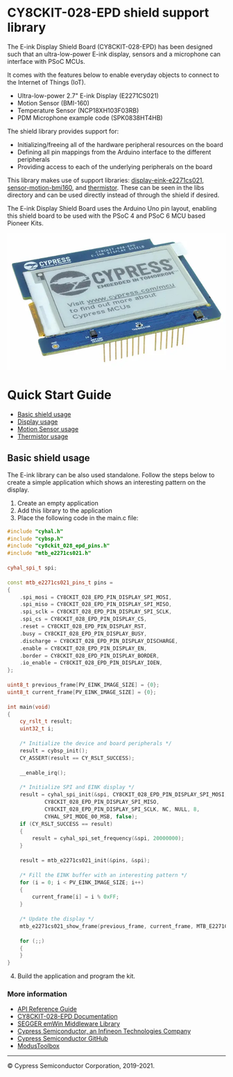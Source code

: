 # CY8CKIT-028-EPD shield support library

The E-ink Display Shield Board (CY8CKIT-028-EPD) has been designed such that an ultra-low-power E-ink display, sensors and a microphone can interface with PSoC MCUs.

It comes with the features below to enable everyday objects to connect to the Internet of Things (IoT).

* Ultra-low-power 2.7" E-ink Display (E2271CS021)
* Motion Sensor (BMI-160)
* Temperature Sensor (NCP18XH103F03RB)
* PDM Microphone example code (SPK0838HT4HB)

The shield library provides support for:
* Initializing/freeing all of the hardware peripheral resources on the board
* Defining all pin mappings from the Arduino interface to the different peripherals
* Providing access to each of the underlying peripherals on the board

This library makes use of support libraries: [display-eink-e2271cs021](https://github.com/cypresssemiconductorco/display-eink-e2271cs021), [sensor-motion-bmi160](https://github.com/cypresssemiconductorco/sensor-motion-bmi160), and [thermistor](https://github.com/cypresssemiconductorco/thermistor). These can be seen in the libs directory and can be used directly instead of through the shield if desired.

The E-ink Display Shield Board uses the Arduino Uno pin layout, enabling this shield board to be used with the PSoC 4 and PSoC 6 MCU based Pioneer Kits.

![](docs/html/board.png)

# Quick Start Guide

* [Basic shield usage](#basic-shield-usage)
* [Display usage](https://github.com/cypresssemiconductorco/display-eink-e2271cs021#quick-start)
* [Motion Sensor usage](https://github.com/cypresssemiconductorco/sensor-motion-bmi160#quick-start)
* [Thermistor usage](https://github.com/cypresssemiconductorco/thermistor#quick-start)


## Basic shield usage
The E-ink library can be also used standalone.
Follow the steps below to create a simple application which shows an interesting pattern on the display.
1. Create an empty application
2. Add this library to the application
3. Place the following code in the main.c file:
```cpp
#include "cyhal.h"
#include "cybsp.h"
#include "cy8ckit_028_epd_pins.h"
#include "mtb_e2271cs021.h"

cyhal_spi_t spi;

const mtb_e2271cs021_pins_t pins =
{
    .spi_mosi = CY8CKIT_028_EPD_PIN_DISPLAY_SPI_MOSI,
    .spi_miso = CY8CKIT_028_EPD_PIN_DISPLAY_SPI_MISO,
    .spi_sclk = CY8CKIT_028_EPD_PIN_DISPLAY_SPI_SCLK,
    .spi_cs = CY8CKIT_028_EPD_PIN_DISPLAY_CS,
    .reset = CY8CKIT_028_EPD_PIN_DISPLAY_RST,
    .busy = CY8CKIT_028_EPD_PIN_DISPLAY_BUSY,
    .discharge = CY8CKIT_028_EPD_PIN_DISPLAY_DISCHARGE,
    .enable = CY8CKIT_028_EPD_PIN_DISPLAY_EN,
    .border = CY8CKIT_028_EPD_PIN_DISPLAY_BORDER,
    .io_enable = CY8CKIT_028_EPD_PIN_DISPLAY_IOEN,
};

uint8_t previous_frame[PV_EINK_IMAGE_SIZE] = {0};
uint8_t current_frame[PV_EINK_IMAGE_SIZE] = {0};

int main(void)
{
    cy_rslt_t result;
    uint32_t i;

    /* Initialize the device and board peripherals */
    result = cybsp_init();
    CY_ASSERT(result == CY_RSLT_SUCCESS);

    __enable_irq();

    /* Initialize SPI and EINK display */
    result = cyhal_spi_init(&spi, CY8CKIT_028_EPD_PIN_DISPLAY_SPI_MOSI,
            CY8CKIT_028_EPD_PIN_DISPLAY_SPI_MISO,
            CY8CKIT_028_EPD_PIN_DISPLAY_SPI_SCLK, NC, NULL, 8,
            CYHAL_SPI_MODE_00_MSB, false);
    if (CY_RSLT_SUCCESS == result)
    {
        result = cyhal_spi_set_frequency(&spi, 20000000);
    }

    result = mtb_e2271cs021_init(&pins, &spi);

    /* Fill the EINK buffer with an interesting pattern */
    for (i = 0; i < PV_EINK_IMAGE_SIZE; i++)
    {
        current_frame[i] = i % 0xFF;
    }

    /* Update the display */
    mtb_e2271cs021_show_frame(previous_frame, current_frame, MTB_E2271CS021_FULL_4STAGE, true);

    for (;;)
    {
    }
}
```
4. Build the application and program the kit.

### More information

* [API Reference Guide](https://cypresssemiconductorco.github.io/CY8CKIT-028-EPD/html/index.html)
* [CY8CKIT-028-EPD Documentation](https://www.cypress.com/documentation/development-kitsboards/e-ink-display-shield-board-cy8ckit-028-epd)
* [SEGGER emWin Middleware Library](https://github.com/cypresssemiconductorco/emwin)
* [Cypress Semiconductor, an Infineon Technologies Company](http://www.cypress.com)
* [Cypress Semiconductor GitHub](https://github.com/cypresssemiconductorco)
* [ModusToolbox](https://www.cypress.com/products/modustoolbox-software-environment)

---
© Cypress Semiconductor Corporation, 2019-2021.

